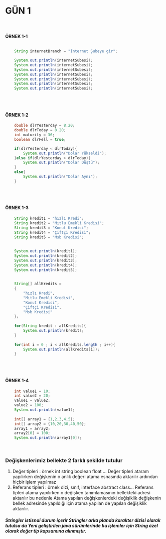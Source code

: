 
# GÜN 1

<br>

#### ÖRNEK 1-1
```java

    String internetBranch = "İnternet Şubeye gir";

    System.out.println(internetSubesi);
    System.out.println(internetSubesi);
    System.out.println(internetSubesi);
    System.out.println(internetSubesi);
    System.out.println(internetSubesi);
    System.out.println(internetSubesi);
    System.out.println(internetSubesi);
```

<br><br>

#### ÖRNEK 1-2
```java
    double dlrYesterday = 8.20;
    double dlrToday = 8.20;
    int maturity = 36;
    boolean dlrFell = true;

    if(dlrYesterday < dlrToday){
        System.out.println("Dolar Yükseldi");
    }else if(dlrYesterday > dlrToday){
        System.out.println("Dolar Düştü");
    }
    else{
        System.out.println("Dolar Aynı");
    }
```

<br><br>


#### ÖRNEK 1-3
```java
    String kredit1 = "hızlı Kredi";
    String kredit2 = "Mıtlu Emekli Kredisi";
    String kredit3 = "Konut Kredisi";
    String kredit4 = "Çiftçi Kredisi";
    String kredit5 = "Msb Kredisi";
    
    
    System.out.println(kredit1);
    System.out.println(kredit2);
    System.out.println(kredit3);
    System.out.println(kredit4);
    System.out.println(kredit5);
    
    
    String[] allKredits = 
    {
        "hızlı Kredi",
        "Mıtlu Emekli Kredisi",
        "Konut Kredisi",
        "Çiftçi Kredisi",
        "Msb Kredisi"
    }; 
    
    for(String kredit : allKredits){
        System.out.println(kredit);
    }
    
    for(int i = 0 ; i < allKredits.length ; i++){
        System.out.println(allKredits[i]);
    }
```

<br><br>

#### ÖRNEK 1-4

```java
    int value1 = 10;
    int value2 = 20;
    value1 = value2;
    value2 = 100;
    System.out.println(value1);
    
    int[] array1 = {1,2,3,4,5};
    int[] array2 = {10,20,30,40,50};
    array1 = array2;
    array2[0] = 100;
    System.out.println(array1[0]);
```
<br>

### Değişkenlerimiz bellekte 2 farklı şekilde tutulur 
1. Değer tipleri : örnek int string boolean float ...
    Değer tipleri ataram yapılırken değişkenin o anlık değeri atama esnasında aktarılır ardından hiçbir işlem yapılmaz
2. Referans tipleri : örnek dizi, sınıf, interface abstract class...
    Referans tipleri atama yapılırken o değişken tanımlamasının bellekteki adresi aktarılır bu nedenle Atama yapılan değişkenlerdeki değişiklik değişkenin bellek adresinde yapıldığı için atama yapılan de yapılan değişiklik aktarılır.

##### Stringler istisnai durum içerir Stringler arka planda karakter dizisi olarak tutulsa da Yeni geliştirilen java sürümlerinde bu işlemler için String özel olarak değer tip kapsamına alınmıştır. 
